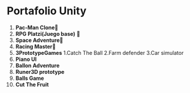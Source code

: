 # Portafolio Unity
1. **Pac-Man Clone**👻
2. **RPG Platzi(Juego base)** 🏡
3. **Space Adventure**🧶
4. **Racing Master**🚗
5. **3PrototypeGames**
	1.Catch The Ball
	2.Farm defender
	3.Car simulator
6. **Piano UI**
7. **Ballon Adventure**
8. **Runer3D prototype**
9. **Balls Game**
10. **Cut The Fruit**